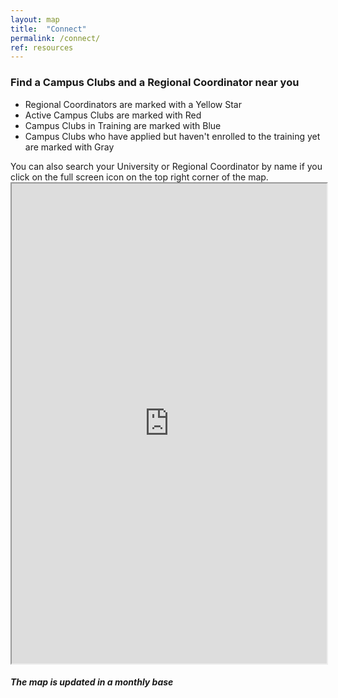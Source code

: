 ```yaml
---
layout: map
title:  "Connect"
permalink: /connect/
ref: resources
---
```


### Find a Campus Clubs and a Regional Coordinator near you
<ul>
<li>Regional Coordinators are marked with a Yellow Star</li>
<li>Active Campus Clubs are marked with Red</li>
<li>Campus Clubs in Training are marked with Blue</li>
<li>Campus Clubs who have applied but haven't enrolled to the training yet are marked with Gray</li>
</ul>
You can also search your University or Regional Coordinator by name if you click on the full screen icon on the top right corner of the map.

<iframe src="https://www.google.com/maps/d/u/1/embed?mid=1EIAJlq6o94i3o-OQ9jc_OHBf5ZQ" width="100%" height="768"></iframe>

##### The map is updated in a monthly base
